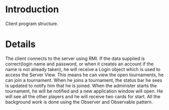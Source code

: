 # Introduction #

Client program structure.


# Details #

The client connects to the server using RMI. If the data supplied is correct(login name and password, or when it creates an account if the name is not already taken), he will receive a Login object which is used to access the Server View. This means he can view the open tournaments, he can join a tournament. When he joins a tournament, the status bar he sees is  updated to notify him that he is joined. When the administer starts the tournament, he will be notified and a new application window will open. He will see all the other players and he will receive two cards for start. All the background work is done using the Observer and Observable pattern.